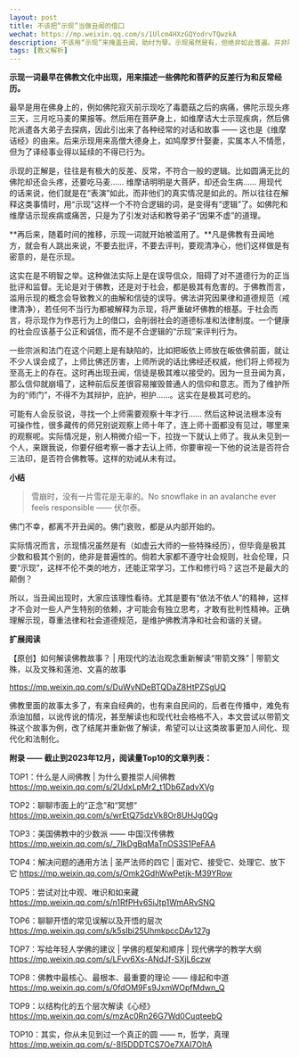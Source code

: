 ```yaml
---
layout: post
title: 不该把“示现”当做丑闻的借口
wechat: https://mp.weixin.qq.com/s/1Ulcm4HXzGQYodrvTQwzkA
description: 不该用“示现”来掩盖丑闻，助纣为孽。示现虽然是有，但绝非如此普遍。并非所有的丑闻都是示现，请一定要依法不依人。正确理解示现，尊重法律和社会道德规范，是维护佛教清净和社会和谐的关键。
tags: [教义解析]
---
```


**示现一词最早在佛教文化中出现，用来描述一些佛陀和菩萨的反差行为和反常经历。**

最早是用在佛身上的，例如佛陀寂灭前示现吃了毒蘑菇之后的病痛，佛陀示现头疼三天，三月吃马麦的果报等。然后用在菩萨身上，如维摩诘大士示现疾病，然后佛陀派遣各大弟子去探病，因此引出来了各种经常的对话和故事 —— 这也是《维摩诘经》的由来。后来示现用来高僧大德身上，如鸠摩罗什娶妻，实属本人不情愿，但为了译经事业得以延续的不得已行为。

示现的正解是，往往是有极大的反差、反常，不符合一般的逻辑。比如圆满无比的佛陀却还会头疼，还要吃马麦…… 维摩诘明明是大菩萨，却还会生病…… 用现代的话来说，他们就是在“表演”如此，而非他们的真实情况是如此的。所以往往在解释这类事情时，用“示现”这样一个不符合逻辑的词，是变得有“逻辑”了。如佛陀和维摩诘示现疾病或痛苦，只是为了引发对话和教导弟子“因果不虚”的道理。

**再后来，随着时间的推移，示现一词就开始被滥用了。**凡是佛教有丑闻地方，就会有人跳出来说，不要去批评，不要去评判，要观清净心，他们这样做是有密意的，是在示现。

这实在是不明智之举。这种做法实际上是在误导信众，阻碍了对不道德行为的正当批评和监督。无论是对于佛教，还是对于社会，都是极其有危害的。于佛教而言，滥用示现的概念会导致教义的曲解和信徒的误导。佛法讲究因果律和道德规范（戒律清净），若任何不当行为都被解释为示现，将严重破坏佛教的根基。于社会而言，将示现作为作恶行为上的借口，会削弱社会的道德标准和法律制度。一个健康的社会应该基于公正和诚信，而不是不合逻辑的“示现”来评判行为。

一些宗派和法门在这个问题上是有缺陷的，比如把皈依上师放在皈依佛前面，就让不少人误会成了，上师比佛还厉害，上师所说的话比佛经还权威，他们将上师视为至高无上的存在。这时再出现丑闻，信徒是极其难以接受的。因为一旦丑闻为真，那么信仰就崩塌了，这种前后反差很容易摧毁普通人的信仰和意志。而为了维护所为的“师门”，不得不为其辩护，庇护，袒护……。这实在是极其可悲的。

可能有人会反驳说，寻找一个上师需要观察十年才行…… 然后这种说法根本没有可操作性，很多藏传的师兄别说观察上师十年了，连上师十面都没有见过，哪里来的观察呢。实际情况是，别人稍微介绍一下，拉拢一下就认上师了。我从未见到一个人，来跟我说，你要仔细考察一番才去认上师，你要审视一下他的说法是否符合三法印，是否符合佛教等。这样的劝诫从未有过。

**小结**

> 雪崩时，没有一片雪花是无辜的。No snowflake in an avalanche ever feels responsible —— 伏尔泰。

佛门不幸，都离不开丑闻的。佛门衰败，都是从内部开始的。

实际情况而言，示现情况虽然是有（如虚云大师的一些特殊经历），但毕竟是极其少数和极其个别的，绝非是普遍性的。倘若大家都不遵守社会规则，社会伦理，只要“示现”，这样不伦不类的地方，还能正常学习，工作和修行吗？这岂不是最大的颠倒？

所以，当丑闻出现时，大家应该理性看待。尤其是要有“依法不依人”的精神，这样才不会对一些人产生特别的依赖，才可能会有独立思考，才敢有批判性精神。正确理解示现，尊重法律和社会道德规范，是维护佛教清净和社会和谐的关键。


**扩展阅读**

【原创】如何解读佛教故事？ \| 用现代的法治观念重新解读“带箭文殊” \| 带箭文殊，以及文殊和莲池、文喜的故事

https://mp.weixin.qq.com/s/DuWyNDeBTQDaZ8HtPZSgUQ

佛教里面的故事太多了，有来自经典的，也有来自民间的，后者在传播中，难免有添油加醋，以讹传讹的情况，甚至解读也和现代社会格格不入，本文尝试以带箭文殊这个故事为例，改了结尾并重新做了解读，希望可以让这类故事更加人间化、现代化和法制化。

**附录 —— 截止到2023年12月，阅读量Top10的文章列表：**

TOP1：什么是人间佛教 \| 为什么要推崇人间佛教 https://mp.weixin.qq.com/s/2UdxLpMr2_t1Db6ZadvXVg

TOP2：聊聊市面上的“正念”和“冥想” https://mp.weixin.qq.com/s/wrEtQ75dzVk8Or8UHJg0Qg

TOP3：美国佛教中的少数派 —— 中国汉传佛教 https://mp.weixin.qq.com/s/_7IkDgBqMaTnOS3S1PeFAA

TOP4：解决问题的通用方法 \| 圣严法师的四它 \| 面对它、接受它、处理它、放下它 https://mp.weixin.qq.com/s/Omk2GdhWwPetjk-M39YRow

TOP5：尝试对比中观、唯识和如来藏 https://mp.weixin.qq.com/s/n1RfPHv65iJtp1WmARvSNQ

TOP6：聊聊开悟的常见误解以及开悟的层次 https://mp.weixin.qq.com/s/k5sIbi25UhmkpccDAv127g

TOP7：写给年轻人学佛的建议 \| 学佛的框架和顺序 \| 现代佛学的教学大纲 https://mp.weixin.qq.com/s/LFvv6Xs-ANdJf-SXjL6czw

TOP8：佛教中最核心、最根本、最重要的理论 —— 缘起和中道 https://mp.weixin.qq.com/s/0fdOM9Fs9JxmWOpfMdwn_Q

TOP9：以结构化的五个层次解读《心经》https://mp.weixin.qq.com/s/mzAc0Rn26G7Wd0CuqteebQ 

TOP10：其实，你从未见到过一个真正的圆 —— π，哲学，真理 https://mp.weixin.qq.com/s/-8l5DDDTCS7Oe7XAI7OltA

